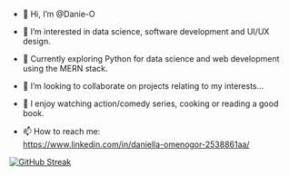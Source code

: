 - 👋 Hi, I’m @Danie-O
- 👀 I’m interested in data science, software development and UI/UX design.
- 🌱 Currently exploring Python for data science and web development using the MERN stack.
- 🌱 I’m looking to collaborate on projects relating to my interests...
- 💞️ I enjoy watching action/comedy series, cooking or reading a good book.

- 📫 How to reach me:  
     <https://www.linkedin.com/in/daniella-omenogor-2538861aa/>

[![GitHub Streak](http://github-readme-streak-stats.herokuapp.com?user=Danie-O&theme=highcontrast&border_radius=5.4)](https://git.io/streak-stats)
<!---
Danie-O/Danie-O is a ✨ special ✨ repository because its `README.md` (this file) appears on your GitHub profile.
You can click the Preview link to take a look at your changes.
--->
